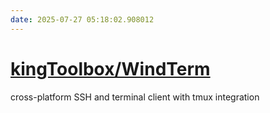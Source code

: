 ```yaml
---
date: 2025-07-27 05:18:02.908012
---
```


# [kingToolbox/WindTerm](https://github.com/kingToolbox/WindTerm)

cross-platform SSH and terminal client with tmux integration